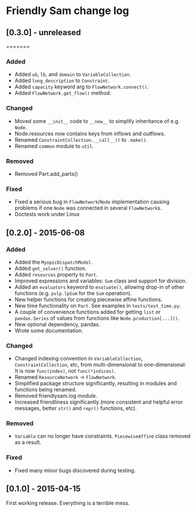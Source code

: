 # Friendly Sam change log

## [0.3.0] - unreleased

=======

### Added
 - Added `ub`, `lb`, and `domain` to `VariableCollection`.
 - Added `long_description` to `Constraint`.
 - Added `capacity` keyword arg to `FlowNetwork.connect()`.
 - Added `FlowNetwork.get_flow()` method.

### Changed
 - Moved some `__init__` code to `__new__` to simplify inheritance of e.g. `Node`.
 - Node.resources now contains keys from inflows and outflows.
 - Renamed `ConstraintCollection.__call__()` to `.make()`.
 - Renamed `common` module to `util`.

### Removed
 - Removed Part.add_parts()

### Fixed
- Fixed a serious bug in `FlowNetwork`/`Node` implementation causing problems if one `Node` was connected in several `FlowNetwork`s.
- Doctests work under Linux


## [0.2.0] - 2015-06-08

### Added
- Added the `MyopicDispatchModel`.
- Added `get_solver()` function.
- Added `resources` property to `Part`.
- Improved expressions and variables: `Sum` class and support for division.
- Added an `evaluators` keyword to `evaluate()`, allowing drop-in of other functions (e.g. `pulp.lpSum` for the `Sum` operation).
- New helper functions for creating piecewise affine functions.
- New time functionality on `Part`. See examples in `tests/test_time.py`.
- A couple of convenience functions added for getting `list` or `pandas.Series` of values from functions like `Node.production[...]()`.
- New optional dependency, pandas.
- Wrote some documentation.

### Changed
- Changed indexing convention in `VariableCollection`, `ConstraintCollection`, etc, from multi-dimensional to one-dimensional: It is now `func(index)`, not `func(*indices)`.
- Renamed `ResourceNetwork` -> `FlowNetwork`.
- Simplified package structure significantly, resulting in modules and functions being renamed.
- Removed friendlysam.log module.
- Increased friendliness significantly (more consistent and helpful error messages, better `str()` and `repr()` functions, etc).

### Removed
- `Variable` can no longer have constraints. `PiecewiseAffine` class removed as a result.

### Fixed
- Fixed many minor bugs discovered during testing.


## [0.1.0] - 2015-04-15

First working release. Everything is a terrible mess.
